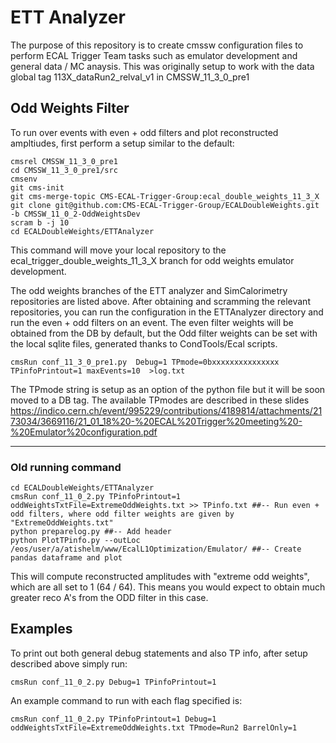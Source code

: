 # ETT Analyzer 

The purpose of this repository is to create cmssw configuration files to perform ECAL Trigger Team tasks such as emulator development and general data / MC anaysis. This was originally setup to work with the data global tag 113X_dataRun2_relval_v1 in CMSSW_11_3_0_pre1

## Odd Weights Filter 

To run over events with even + odd filters and plot reconstructed ampltiudes, first perform a setup similar to the default:

	cmsrel CMSSW_11_3_0_pre1
	cd CMSSW_11_3_0_pre1/src
	cmsenv
	git cms-init
	git cms-merge-topic CMS-ECAL-Trigger-Group:ecal_double_weights_11_3_X 
	git clone git@github.com:CMS-ECAL-Trigger-Group/ECALDoubleWeights.git -b CMSSW_11_0_2-OddWeightsDev
	scram b -j 10
	cd ECALDoubleWeights/ETTAnalyzer

This command will move your local repository to the ecal_trigger_double_weights_11_3_X branch for odd weights emulator development. 

The odd weights branches of the ETT analyzer and SimCalorimetry repositories are listed above. After obtaining and scramming the relevant repositories, you can run the configuration in the ETTAnalyzer directory and run the even + odd filters on an event. The even filter weights will be obtained from the DB by default, but the Odd filter weights can be set with the local sqlite files, generated thanks to CondTools/Ecal scripts. 

	cmsRun conf_11_3_0_pre1.py  Debug=1 TPmode=0bxxxxxxxxxxxxxxx  TPinfoPrintout=1 maxEvents=10  >log.txt

The TPmode string is setup as an option of the python file but it will be soon moved to a DB tag. 
The available TPmodes are described in these slides https://indico.cern.ch/event/995229/contributions/4189814/attachments/2173034/3669116/21_01_18%20-%20ECAL%20Trigger%20meeting%20-%20Emulator%20configuration.pdf



---------------------------------------

### Old running command
	cd ECALDoubleWeights/ETTAnalyzer
	cmsRun conf_11_0_2.py TPinfoPrintout=1 oddWeightsTxtFile=ExtremeOddWeights.txt >> TPinfo.txt ##-- Run even + odd filters, where odd filter weights are given by "ExtremeOddWeights.txt"
	python preparelog.py ##-- Add header 
	python PlotTPinfo.py --outLoc /eos/user/a/atishelm/www/EcalL1Optimization/Emulator/ ##-- Create pandas dataframe and plot 

This will compute reconstructed amplitudes with "extreme odd weights", which are all set to 1 (64 / 64). This means you would expect to obtain much greater reco A's from the ODD filter in this case.

## Examples

To print out both general debug statements and also TP info, after setup described above simply run:

	cmsRun conf_11_0_2.py Debug=1 TPinfoPrintout=1 

An example command to run with each flag specified is:

	cmsRun conf_11_0_2.py TPinfoPrintout=1 Debug=1 oddWeightsTxtFile=ExtremeOddWeights.txt TPmode=Run2 BarrelOnly=1

